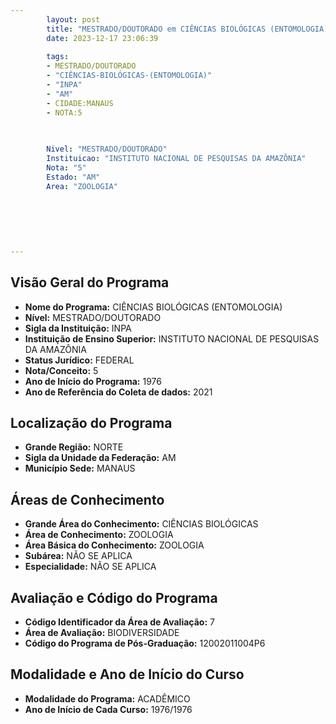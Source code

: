 ```yaml
---
        layout: post
        title: "MESTRADO/DOUTORADO em CIÊNCIAS BIOLÓGICAS (ENTOMOLOGIA) na INPA  "
        date: 2023-12-17 23:06:39
     
        tags:
        - MESTRADO/DOUTORADO
        - "CIÊNCIAS-BIOLÓGICAS-(ENTOMOLOGIA)"
        - "INPA"
        - "AM"
        - CIDADE:MANAUS
        - NOTA:5
        
       

        Nivel: "MESTRADO/DOUTORADO"
        Instituicao: "INSTITUTO NACIONAL DE PESQUISAS DA AMAZÔNIA"
        Nota: "5"
        Estado: "AM"
        Area: "ZOOLOGIA"
        
        
        
        
        
        
---
```

## Visão Geral do Programa
- **Nome do Programa:** CIÊNCIAS BIOLÓGICAS (ENTOMOLOGIA)
- **Nível:** MESTRADO/DOUTORADO
- **Sigla da Instituição:** INPA
- **Instituição de Ensino Superior:** INSTITUTO NACIONAL DE PESQUISAS DA AMAZÔNIA
- **Status Jurídico:** FEDERAL
- **Nota/Conceito:** 5
- **Ano de Início do Programa:** 1976
- **Ano de Referência do Coleta de dados:** 2021

## Localização do Programa
- **Grande Região:** NORTE
- **Sigla da Unidade da Federação:** AM
- **Município Sede:** MANAUS

## Áreas de Conhecimento
- **Grande Área do Conhecimento:** CIÊNCIAS BIOLÓGICAS
- **Área de Conhecimento:** ZOOLOGIA
- **Área Básica do Conhecimento:** ZOOLOGIA
- **Subárea:** NÃO SE APLICA
- **Especialidade:** NÃO SE APLICA

## Avaliação e Código do Programa
- **Código Identificador da Área de Avaliação:** 7
- **Área de Avaliação:** BIODIVERSIDADE
- **Código do Programa de Pós-Graduação:** 12002011004P6


## Modalidade e Ano de Início do Curso
- **Modalidade do Programa:** ACADÊMICO
- **Ano de Início de Cada Curso:** 1976/1976
